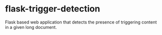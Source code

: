 # flask-trigger-detection
Flask based web application that detects the presence of triggering content in a given long document.

